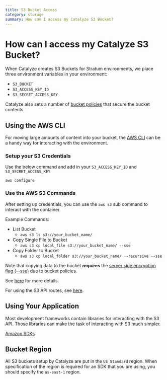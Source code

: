 ```yaml
---
title: S3 Bucket Access
category: storage
summary: How can I access my Catalyze S3 Bucket?
---
```


# How can I access my Catalyze S3 Bucket?

When Catalyze creates S3 Buckets for Stratum environments, we place three environment variables in your environment:

- `S3_BUCKET`
- `S3_ACCESS_KEY_ID`
- `S3_SECRET_ACCESS_KEY`

Catalyze also sets a number of [bucket policies](//resources.catalyze.io/stratum/articles/s3-bucket-policies) that secure the bucket contents.

## Using the AWS CLI

For moving large amounts of content into your bucket, the [AWS CLI](https://aws.amazon.com/cli/) can be a handy way for interacting with the environment.

### Setup your S3 Credentials

Use the below command and add in your `S3_ACCESS_KEY_ID` and `S3_SECRET_ACCESS_KEY`

`aws configure`

### Use the AWS S3 Commands

After setting up credentials, you can use the `aws s3` sub command to interact with the container.

Example Commands:

- List Bucket
  - `aws s3 ls s3://your_bucket_name/`
- Copy Single File to Bucket
  - `aws s3 cp local_file s3://your_bucket_name/ --sse`
- Copy Folder to Bucket
  - `aws s3 cp local_folder s3://your_bucket_name/ --recursive --sse`

Note that copying data to the bucket ***requires*** the [server side encryption flag (--sse)](//resources.catalyze.io/stratum/articles/s3-bucket-policies#require-server-side-encryption) due to bucket policies.

See [here](http://docs.aws.amazon.com/cli/latest/reference/s3/index.html) for more details.

For using the S3 API routes, see [here](http://docs.aws.amazon.com/cli/latest/reference/s3api/index.html).

## Using Your Application

Most development frameworks contain libraries for interacting with the S3 API. Those libraries can make the task of interacting with S3 much simpler.

[Amazon SDKs](https://aws.amazon.com/tools/)

## Bucket Region

All S3 buckets setup by Catalyze are put in the `US Standard` region. When specification of the region is required for an SDK that you are using, you should specify the `us-east-1` region.
